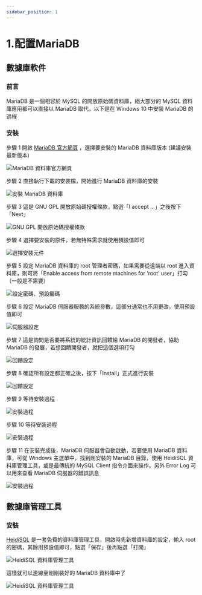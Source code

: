 ```yaml
---
sidebar_position: 1
---
```


# 1.配置MariaDB

## 數據庫軟件

### 前言
MariaDB 是一個相容於 MySQL 的開放原始碼資料庫，絕大部分的 MySQL 資料庫應用都可以直接以 MariaDB 取代，以下是在 Windows 10 中安裝 MariaDB 的過程

### 安裝
步驟 1
開啟 [MariaDB 官方網頁](https://downloads.mariadb.org/) ，選擇要安裝的 MariaDB 資料庫版本 (建議安裝最新版本)

![MariaDB 資料庫官方網頁](./img/winsql1.png)

步驟 2
直接執行下載的安裝檔，開始進行 MariaDB 資料庫的安裝

![安裝 MariaDB 資料庫](./img/winsql2.png)

步驟 3
這是 GNU GPL 開放原始碼授權條款，點選「I accept …」之後按下「Next」

![GNU GPL 開放原始碼授權條款](./img/winsql3.png)

步驟 4
選擇要安裝的原件，若無特殊需求就使用預設值即可

![選擇安裝元件](./img/winsql4.png)

步驟 5
設定 MariaDB 資料庫的 root 管理者密碼，如果需要從遠端以 root 進入資料庫，則可將「Enable access from remote machines for ‘root’ user」打勾 （一般是不需要）

![設定密碼、預設編碼](./img/winsql5.png)

步驟 6
設定 MariaDB 伺服器服務的系統參數，這部分通常也不用更改，使用預設值即可

![伺服器設定](./img/winsql6.png)

步驟 7
這是詢問是否要將系統的統計資訊回饋給 MariaDB 的開發者，協助 MariaDB 的發展，若想回饋開發者，就把這個選項打勾

![回饋設定](./img/winsql7.png)

步驟 8
確認所有設定都正確之後，按下「Install」正式進行安裝

![回饋設定](./img/winsql8.png)

步驟 9
等待安裝過程

![安裝過程](./img/winsql9.png)

步驟 10
等待安裝過程

![安裝過程](./img/winsql10.png)

步驟 11
在安裝完成後，MariaDB 伺服器會自動啟動，若要使用 MariaDB 資料庫，可從 Windows 主選單中，找到剛安裝的 MariaDB 目錄，使用 HeidiSQL 資料庫管理工具，或是最傳統的 MySQL Client 指令介面來操作。另外 Error Log 可以用來查看 MariaDB 伺服器的錯誤訊息

![安裝過程](./img/winsql11.png)

## 數據庫管理工具

### 安裝
[HeidiSQL](https://www.heidisql.com/download.php) 是一套免費的資料庫管理工具，開啟時先新增資料庫的設定，輸入 root 的密碼，其餘用預設值即可，點選「保存」後再點選「打開」

![HeidiSQL 資料庫管理工具](./img/heidisql1.png)

這樣就可以連線至剛剛裝好的 MariaDB 資料庫中了

![HeidiSQL 資料庫管理工具](./img/heidisql2.png)